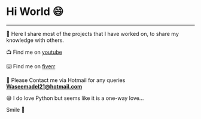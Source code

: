 # Hi World 😄

----------------
🔭 Here I share most of the projects that I have worked on, to share my knowledge with others. 

📺 Find me on [youtube](https://www.youtube.com/channel/UCL6faFdFmklVkwl35RxOZfA)

⌨️ Find me on [fiverr](https://www.fiverr.com/waseem_21?up_rollout=true)

💬 Please Contact me via Hotmail for any queries **Waseemadel21@hotmail.com**

😅 I do love Python but seems like it is a one-way love...

Smile 📸 

<!--
**WassemAdil/WassemAdil** is a ✨ _special_ ✨ repository because its `README.md` (this file) appears on your GitHub profile.

Here are some ideas to get you started:

- 🔭 I’m currently working on ...
- 🌱 I’m currently learning ...
- 👯 I’m looking to collaborate on ...
- 🤔 I’m looking for help with ...
- 💬 Ask me about ...
- 📫 How to reach me: ...
- 😄 Pronouns: ...
- ⚡ Fun fact: ...
-->
